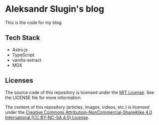 # Aleksandr Slugin's blog

This is the code for my blog.

## Tech Stack

- Astro.js
- TypeScript
- vanilla-extract
- MDX

## Licenses

The source code of this repository is licensed under the [MIT License](LICENSE). See the LICENSE file for more information.

The content of this repository (articles, images, videos, etc.) is licensed under the [Creative Commons Attribution-NonCommercial-ShareAlike 4.0 International (CC BY-NC-SA 4.0) License](https://creativecommons.org/licenses/by-nc-sa/4.0/deed.en).
